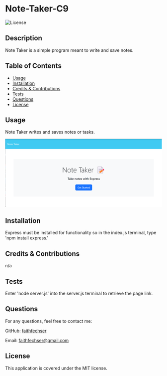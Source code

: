 # Note-Taker-C9
  ![License](https://img.shields.io/badge/License-MIT-blue.svg)

  ## Description
  
  Note Taker is a simple program meant to write and save notes.
  
  ## Table of Contents
  - [Usage](#usage)
  - [Installation](#installation)
  - [Credits & Contributions](#contributions)
  - [Tests](#tests)
  - [Questions](#questions)
  - [License](#license)

  ## Usage

  Note Taker writes and saves notes or tasks.

 ![NoteTakerHome](image.png)

  ## Installation
  
  Express must be installed for functionality so in the index.js terminal, type 'npm install express.'
  
  
  ## Credits & Contributions
  
  n/a
  
  ## Tests
  
  Enter 'node server.js' into the server.js terminal to retrieve the page link.
  
  ## Questions
  
  For any questions, feel free to contact me:
  
  GitHub: [faithfechser](https://github.com/faithfechser)
  
  Email: faithfechser@gmail.com

  ## License

This application is covered under the MIT license.

